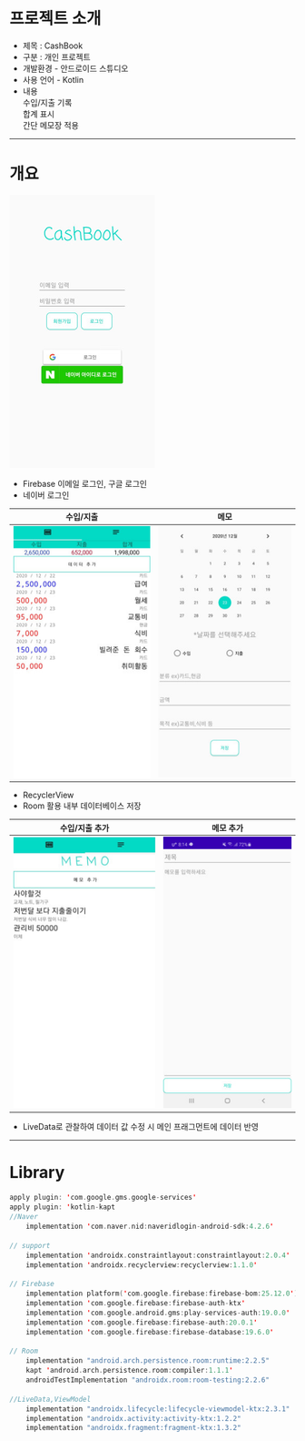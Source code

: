 # 프로젝트 소개
- 제목 : CashBook
- 구분 : 개인 프로젝트
- 개발환경 - 안드로이드 스튜디오
- 사용 언어 - Kotlin
- 내용  
수입/지출 기록  
합계 표시  
간단 메모장 적용

---
# 개요

![image1](https://github.com/jdsaeyqo/Project---AccountBook/blob/master/app/src/main/res/drawable/_cashbook_image1.jpg)
 
- Firebase 이메일 로그인, 구글 로그인
- 네이버 로그인  

수입/지출 | 메모
:------:|:-------:
![image2](https://github.com/jdsaeyqo/Project---AccountBook/blob/master/app/src/main/res/drawable/_cashbook_image2.jpg)|![image3](https://github.com/jdsaeyqo/Project---AccountBook/blob/master/app/src/main/res/drawable/_cashbook_image3.jpg)

- RecyclerView  
- Room 활용 내부 데이터베이스 저장

수입/지출 추가 | 메모 추가
:------:|:-------:
![image4](https://github.com/jdsaeyqo/Project---AccountBook/blob/master/app/src/main/res/drawable/_cashbook_image4.jpg)|![image5](https://github.com/jdsaeyqo/Project---AccountBook/blob/master/app/src/main/res/drawable/__cashbook_image5.jpg)  

- LiveData로 관찰하여 데이터 값 수정 시  메인 프래그먼트에 데이터 반영

---
# Library
~~~kotlin  
apply plugin: 'com.google.gms.google-services'
apply plugin: 'kotlin-kapt
//Naver
    implementation 'com.naver.nid:naveridlogin-android-sdk:4.2.6'
    
// support
    implementation 'androidx.constraintlayout:constraintlayout:2.0.4'
    implementation 'androidx.recyclerview:recyclerview:1.1.0'    
    
// Firebase
    implementation platform('com.google.firebase:firebase-bom:25.12.0')
    implementation 'com.google.firebase:firebase-auth-ktx'
    implementation 'com.google.android.gms:play-services-auth:19.0.0'
    implementation 'com.google.firebase:firebase-auth:20.0.1'
    implementation 'com.google.firebase:firebase-database:19.6.0' 
    
// Room
    implementation "android.arch.persistence.room:runtime:2.2.5"
    kapt 'android.arch.persistence.room:compiler:1.1.1'
    androidTestImplementation "androidx.room:room-testing:2.2.6"

//LiveData,ViewModel
    implementation "androidx.lifecycle:lifecycle-viewmodel-ktx:2.3.1"
    implementation "androidx.activity:activity-ktx:1.2.2"
    implementation "androidx.fragment:fragment-ktx:1.3.2"
~~~

